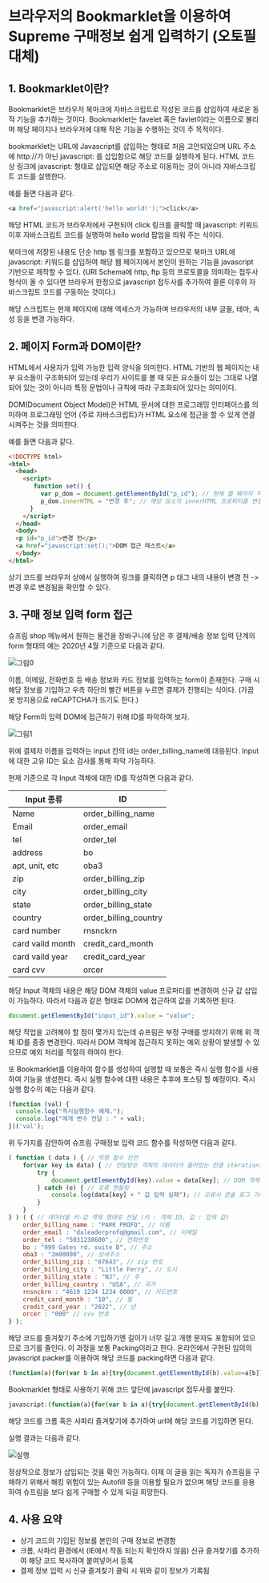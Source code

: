 # 브라우저의 Bookmarklet을 이용하여 Supreme 구매정보 쉽게 입력하기 (오토필 대체)

## 1. Bookmarklet이란?

Bookmarklet은 브라우저 북마크에 자바스크립트로 작성된 코드를 삽입하여 새로운 동적 기능을 추가하는 것이다. Bookmarklet는 favelet 혹은 favlet이라는 이름으로 불리며 해당 페이지나 브라우저에 대해 작은 기능을 수행하는 것이 주 목적이다.

bookmarklet는 URL에 Javascript를 삽입하는 형태로 처음 고안되었으며 URL 주소에 http://가 아닌 javascript: 를 삽입함으로 해당 코드를 실행하게 된다. HTML 코드 상 링크에 javascript: 형태로 삽입되면 해당 주소로 이동하는 것이 아니라 자바스크립트 코드를 실행한다.

예를 들면 다음과 같다.

```html
<a href="javascript:alert('hello world!');">click</a>
```

해당 HTML 코드가 브라우저에서 구현되어 click 링크를 클릭할 때 javascript: 키워드 이후 자바스크립트 코드를 실행하여 hello world 팝업을 띄워 주는 식이다.

북마크에 저장된 내용도 단순 http 웹 링크를 포함하고 있으므로 북마크 URL에 javascript: 키워드를 삽입하여 해당 웹 페이지에서 본인이 원하는 기능을 javascript 기반으로 제작할 수 있다. (URI Schema에 http, ftp 등의 프로토콜을 의미하는 접두사 형식이 올 수 있다면 브라우저 한정으로 javascript 접두사를 추가하여 콜론 이후의 자바스크립트 코드를 구동하는 것이다.)

해당 스크립트는 현재 페이지에 대해 엑세스가 가능하며 브라우저의 내부 글꼴, 테마, 속성 등을 변경 가능하다.

## 2. 페이지 Form과 DOM이란?

HTML에서 사용자가 입력 가능한 입력 양식을 의미한다. HTML 기반의 웹 페이지는 내부 요소들이 구조화되어 있는데 우리가 사이트를 볼 때 모든 요소들이 있는 그대로 나열되어 있는 것이 아니라 특정 문법이나 규칙에 따라 구조화되어 있다는 의미이다.

DOM(Document Object Model)은 HTML 문서에 대한 프로그래밍 인터페이스를 의미하며 프로그래밍 언어 (주로 자바스크립트)가 HTML 요소에 접근을 할 수 있게 연결시켜주는 것을 의미한다.

예를 들면 다음과 같다.

```html
<!DOCTYPE html>
<html>
  <head>
    <script>
       function set() {
         var p_dom = document.getElementById("p_id"); // 현재 웹 페이지 객체의 getElementById 메서드를 이용하여 p_id 이름을 가진 DOM에 접근
         p_dom.innerHTML = "변경 후"; // 해당 요소의 innerHTML 프로퍼티를 변경하여 해당 엘리먼드의 내용을 변경
      }
    </script>
  </head>
  <body>
  <p id="p_id">변경 전</p>
  <a href="javascript:set();">DOM 접근 테스트</a>
  </body>
</html>
```

상기 코드를 브라우저 상에서 실행하여 링크를 클릭하면 p 태그 내의 내용이 변경 전 -> 변경 후로 변경됨을 확인할 수 있다.

## 3. 구매 정보 입력 form 접근

슈프림 shop 메뉴에서 원하는 물건을 장바구니에 담은 후 결제/배송 정보 입력 단계의 form 형태의 예는 2020년 4월 기준으로 다음과 같다.

![그림0](./2020-04-11-bookmarklet_0.png)

이름, 이메일, 전화번호 등 배송 정보와 카드 정보를 입력하는 form이 존재한다. 구매 시 해당 정보를 기입하고 우측 하단의 빨간 버튼을 누르면 결제가 진행되는 식이다. (가끔 봇 방지용으로 reCAPTCHA가 뜨기도 한다.)

해당 Form의 입력 DOM에 접근하기 위해 ID를 파악하여 보자.

![그림1](./2020-04-11-bookmarklet_1.png)

위에 결제자 이름을 입력하는 input 칸의 id는 order_billing_name에 대응된다. Input에 대한 고유 ID는 요소 검사를 통해 파악 가능하다.

현재 기준으로 각 Input 객체에 대한 ID를 작성하면 다음과 같다.

| Input 종류       | ID                    |
| ---------------- | --------------------- |
| Name             | order_billing_name    |
| Email            | order_email           |
| tel              | order_tel             |
| address          | bo                    |
| apt, unit, etc   | oba3                  |
| zip              | order_billing_zip     |
| city             | order_billing_city    |
| state            | order_billing_state   |
| country          | order_billing_country |
| card number      | rnsnckrn              |
| card vaild month | credit_card_month     |
| card vaild year  | credit_card_year      |
| card cvv         | orcer                 |

해당 Input 객체의 내용은 해당 DOM 객체의 value 프로퍼티를 변경하여 신규 값 삽입이 가능하다. 따라서 다음과 같은 형태로 DOM에 접근하여 값을 기록하면 된다.

```javascript
document.getElementById("input_id").value = "value";
```

해당 작업을 고려해야 할 점이 몇가지 있는데 슈프림은 부정 구매를 방지하기 위해 위 객체 ID를 종종 변경한다. 따라서 DOM 객체에 접근하지 못하는 예외 상황이 발생할 수 있으므로 예외 처리를 적절히 하여야 한다.

또 Bookmarklet를 이용하여 함수를 생성하여 실행할 때 보통은 즉시 실행 함수를 사용하여 기능을 생성한다. 즉시 실행 함수에 대한 내용은 추후에 포스팅 할 예정이다. 즉시 실행 함수의 예는 다음과 같다.

```javascript
(function (val) {
  console.log("즉시실행함수 예제.");
  console.log("매개 변수 전달 : " + val);
})('val');
```

위 두가지를 감안하여 슈프림 구매정보 입력 코드 함수를 작성하면 다음과 같다.

```javascript
( function ( data ) { // 익명 함수 선언
    for(var key in data) { // 전달받은 객체의 데이터가 들어있는 만큼 iteration. key는 전달받은 키-값 객체의 키
        try {
            document.getElementById(key).value = data[key]; // DOM 객체에 접근하여 값 할당
        } catch (e) { // 오류 핸들링
            console.log(data[key] + " 값 입력 실패"); // 오류시 콘솔 로그 기록 (선택사항)
        }
    }
} ) ( { // 데이터를 키-값 객체 형태로 전달 (키 : 객체 ID, 값 : 입력 값)
    order_billing_name : "PARK PROFQ", // 이름
    order_email : "daleaderprofq@gmail.com", // 이메일
    order_tel : "5031238600", // 전화번호
    bo : "999 Gates rd. suite B", // 주소
    oba3 : "2m00000", // 상세주소
    order_billing_zip : "07643", // zip 번호
    order_billing_city : "Little Ferry", // 도시
    order_billing_state : "NJ", // 주
    order_billing_country : "USA", // 국가 
    rnsnckrn : "4619 1234 1234 0000", // 카드번호
    credit_card_month : "10", // 월
    credit_card_year : "2022", // 년
    orcer : "000" // cvv 번호
} );
```

해당 코드를 즐겨찾기 주소에 기입하기엔 길이가 너무 길고 개행 문자도 포함되어 있으므로 크기를 줄인다. 이 과정을 보통 Packing이라고 한다. 온라인에서 구현된 임의의 javascript packer를 이용하여 해당 코드를 packing하면 다음과 같다.

```javascript
(function(a){for(var b in a){try{document.getElementById(b).value=a[b]}catch(e){console.log(a[b]+" 값 입력 실패")}}})({order_billing_name:"PARK PROFQ",order_email:"daleaderprofq@gmail.com",order_tel:"5031238600",bo:"999 Gates rd. suite B",oba3:"2m00000",order_billing_zip:"07643",order_billing_city:"Little Ferry",order_billing_state:"NJ",order_billing_country:"USA",rnsnckrn:"4619 1234 1234 0000",credit_card_month:"10",credit_card_year:"2022",orcer:"000"});
```

Bookmarklet 형태로 사용하기 위해 코드 앞단에 javascript 접두사를 붙인다.

```javascript
javascript:(function(a){for(var b in a){try{document.getElementById(b).value=a[b]}catch(e){console.log(a[b]+" 값 입력 실패")}}})({order_billing_name:"PARK PROFQ",order_email:"daleaderprofq@gmail.com",order_tel:"5031238600",bo:"999 Gates rd. suite B",oba3:"2m00000",order_billing_zip:"07643",order_billing_city:"Little Ferry",order_billing_state:"NJ",order_billing_country:"USA",rnsnckrn:"4619 1234 1234 0000",credit_card_month:"10",credit_card_year:"2022",orcer:"000"});
```

해당 코드를 크롬 혹은 사파리 즐겨찾기에 추가하여 url에 해당 코드를 기입하면 된다.

실행 결과는 다음과 같다.

![실행](./2020-04-11-bookmarklet_2.gif)

정상적으로 정보가 삽입되는 것을 확인 가능하다. 이제 이 글을 읽는 독자가 슈프림을 구매하기 위해서 해킹 위험이 있는 Autofill 등을 이용할 필요가 없으며 해당 코드를 응용하여 슈프림을 보다 쉽게 구매할 수 있게 되길 희망한다.

## 4. 사용 요약

- 상기 코드의 기입된 정보를 본인의 구매 정보로 변경함
- 크롬, 사파리 환경에서 (IE에서 작동 되는지 확인하지 않음) 신규 즐겨찾기를 추가하여 해당 코드 복사하여 붙여넣어서 등록
- 결제 정보 입력 시 신규 즐겨찾기 클릭 시 위와 같이 정보가 기록됨

